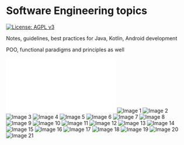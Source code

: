 # Software Engineering topics

[![License: AGPL v3](https://img.shields.io/badge/License-AGPL%20v3-blue.svg)](https://www.gnu.org/licenses/agpl-3.0)

Notes, guidelines, best practices for Java, Kotlin, Android development 

POO, functional paradigms and principles as well

![PDF](./main_overlay.pdf)
![Image 1](https://github.com/ivanph1017/software_engineering_topics/raw/master/images/main_overlay-01.png)
![Image 2](https://github.com/ivanph1017/software_engineering_topics/raw/master/images/main_overlay-02.png)
![Image 3](https://github.com/ivanph1017/software_engineering_topics/raw/master/images/main_overlay-03.png)
![Image 4](https://github.com/ivanph1017/software_engineering_topics/raw/master/images/main_overlay-04.png)
![Image 5](https://github.com/ivanph1017/software_engineering_topics/raw/master/images/main_overlay-05.png)
![Image 6](https://github.com/ivanph1017/software_engineering_topics/raw/master/images/main_overlay-06.png)
![Image 7](https://github.com/ivanph1017/software_engineering_topics/raw/master/images/main_overlay-07.png)
![Image 8](https://github.com/ivanph1017/software_engineering_topics/raw/master/images/main_overlay-08.png)
![Image 9](https://github.com/ivanph1017/software_engineering_topics/raw/master/images/main_overlay-09.png)
![Image 10](https://github.com/ivanph1017/software_engineering_topics/raw/master/images/main_overlay-10.png)
![Image 11](https://github.com/ivanph1017/software_engineering_topics/raw/master/images/main_overlay-11.png)
![Image 12](https://github.com/ivanph1017/software_engineering_topics/raw/master/images/main_overlay-12.png)
![Image 13](https://github.com/ivanph1017/software_engineering_topics/raw/master/images/main_overlay-13.png)
![Image 14](https://github.com/ivanph1017/software_engineering_topics/raw/master/images/main_overlay-14.png)
![Image 15](https://github.com/ivanph1017/software_engineering_topics/raw/master/images/main_overlay-15.png)
![Image 16](https://github.com/ivanph1017/software_engineering_topics/raw/master/images/main_overlay-16.png)
![Image 17](https://github.com/ivanph1017/software_engineering_topics/raw/master/images/main_overlay-17.png)
![Image 18](https://github.com/ivanph1017/software_engineering_topics/raw/master/images/main_overlay-18.png)
![Image 19](https://github.com/ivanph1017/software_engineering_topics/raw/master/images/main_overlay-19.png)
![Image 20](https://github.com/ivanph1017/software_engineering_topics/raw/master/images/main_overlay-20.png)
![Image 21](https://github.com/ivanph1017/software_engineering_topics/raw/master/images/main_overlay-21.png)
